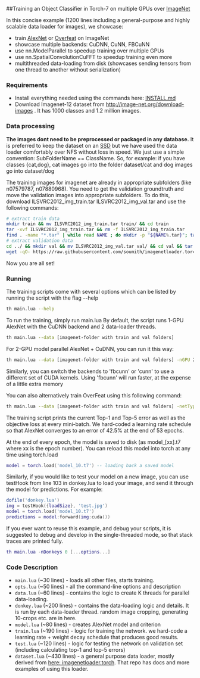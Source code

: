 ##Training an Object Classifier in Torch-7 on multiple GPUs over [ImageNet](http://image-net.org/download-images)

In this concise example (1200 lines including a general-purpose and highly scalable data loader for images), we showcase:
- train [AlexNet](http://papers.nips.cc/paper/4824-imagenet-classification-with-deep-convolutional-neural-networks) or [Overfeat](http://arxiv.org/abs/1312.6229) on ImageNet
- showcase multiple backends: CuDNN, CuNN, FBCuNN
- use nn.ModelParallel to speedup training over multiple GPUs
- use nn.SpatialConvolutionCuFFT to speedup training even more
- multithreaded data-loading from disk (showcases sending tensors from one thread to another without serialization)

### Requirements
- Install everything needed using the commands here: [INSTALL.md](../INSTALL.md)
- Download Imagenet-12 dataset from http://image-net.org/download-images . It has 1000 classes and 1.2 million images.

### Data processing
**The images dont need to be preprocessed or packaged in any database.** It is preferred to keep the dataset on an [SSD](http://en.wikipedia.org/wiki/Solid-state_drive) but we have used the data loader comfortably over NFS without loss in speed.
We just use a simple convention: SubFolderName == ClassName.
So, for example: if you have classes {cat,dog}, cat images go into the folder dataset/cat and dog images go into dataset/dog

The training images for imagenet are already in appropriate subfolders (like n07579787, n07880968).
You need to get the validation groundtruth and move the validation images into appropriate subfolders.
To do this, download ILSVRC2012_img_train.tar ILSVRC2012_img_val.tar and use the following commands:
```bash
# extract train data
mkdir train && mv ILSVRC2012_img_train.tar train/ && cd train
tar -xvf ILSVRC2012_img_train.tar && rm -f ILSVRC2012_img_train.tar
find . -name "*.tar" | while read NAME ; do mkdir -p "${NAME%.tar}"; tar -xvf "${NAME}" -C "${NAME%.tar}"; rm -f "${NAME}"; done
# extract validation data
cd ../ && mkdir val && mv ILSVRC2012_img_val.tar val/ && cd val && tar -xvf ILSVRC2012_img_val.tar
wget -qO- https://raw.githubusercontent.com/soumith/imagenetloader.torch/master/valprep.sh | bash
```

Now you are all set!

### Running
The training scripts come with several options which can be listed by running the script with the flag --help
```bash
th main.lua --help
```

To run the training, simply run main.lua
By default, the script runs 1-GPU AlexNet with the CuDNN backend and 2 data-loader threads.
```bash
th main.lua --data [imagenet-folder with train and val folders]
```

For 2-GPU model parallel AlexNet + CuDNN, you can run it this way:
```bash
th main.lua --data [imagenet-folder with train and val folders] -nGPU 2 -backend cudnn -netType alexnet
```
Similarly, you can switch the backends to 'fbcunn' or 'cunn' to use a different set of CUDA kernels.
Using 'fbcunn' will run faster, at the expense of a little extra memory

You can also alternatively train OverFeat using this following command:
```bash
th main.lua --data [imagenet-folder with train and val folders] -netType overfeat
```

The training script prints the current Top-1 and Top-5 error as well as the objective loss at every mini-batch.
We hard-coded a learning rate schedule so that AlexNet converges to an error of 42.5% at the end of 53 epochs.

At the end of every epoch, the model is saved to disk (as model_[xx].t7 where xx is the epoch number).
You can reload this model into torch at any time using torch.load
```lua
model = torch.load('model_10.t7') -- loading back a saved model
```

Similarly, if you would like to test your model on a new image, you can use testHook from line 103 in donkey.lua to load your image, and send it through the model for predictions. For example:
```lua
dofile('donkey.lua')
img = testHook({loadSize}, 'test.jpg')
model = torch.load('model_10.t7')
predictions = model:forward(img:cuda())
```

If you ever want to reuse this example, and debug your scripts, it is suggested to debug and develop in the single-threaded mode, so that stack traces are printed fully.
```lua
th main.lua -nDonkeys 0 [...options...]
```

### Code Description
- `main.lua` (~30 lines) - loads all other files, starts training.
- `opts.lua` (~50 lines) - all the command-line options and description
- `data.lua` (~60 lines) - contains the logic to create K threads for parallel data-loading.
- `donkey.lua` (~200 lines) - contains the data-loading logic and details. It is run by each data-loader thread. random image cropping, generating 10-crops etc. are in here.
- `model.lua` (~80 lines) - creates AlexNet model and criterion
- `train.lua` (~190 lines) - logic for training the network. we hard-code a learning rate + weight decay schedule that produces good results.
- `test.lua` (~120 lines) - logic for testing the network on validation set (including calculating top-1 and top-5 errors)
- `dataset.lua` (~430 lines) - a general purpose data loader, mostly derived from [here: imagenetloader.torch](https://github.com/soumith/imagenetloader.torch). That repo has docs and more examples of using this loader.